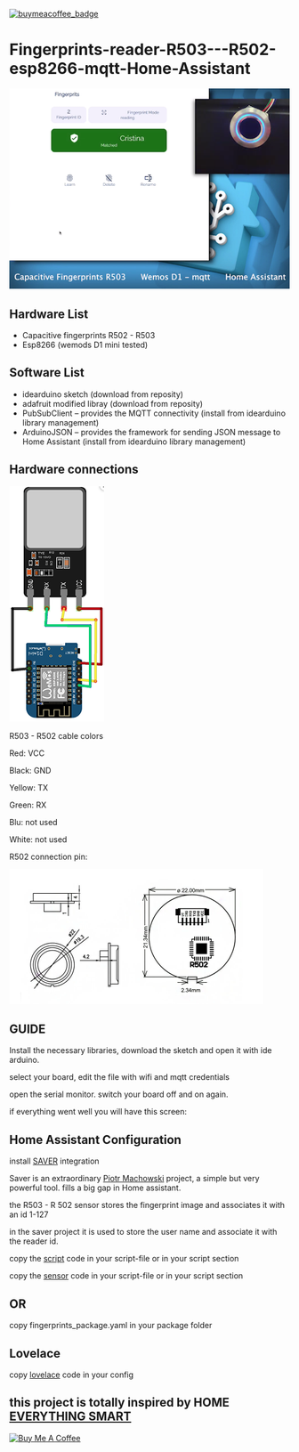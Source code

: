 
[![buymeacoffee_badge](https://img.shields.io/badge/Donate-buymeacoffe-ff813f?style=flat)](https://www.buymeacoffee.com/madmicio)

# Fingerprints-reader-R503---R502-esp8266-mqtt-Home-Assistant


[![Watch the video](image/fingerprints.png)](https://www.youtube.com/watch?v=Ym1g--MMaKM)


## Hardware List

- Capacitive fingerprints R502 - R503
- Esp8266 (wemods D1 mini tested)

## Software List

- idearduino sketch (download from reposity)
- adafruit modified libray (download from reposity)
- PubSubClient – provides the MQTT connectivity (install from idearduino library management)
- ArduinoJSON – provides the framework for sending JSON message to Home Assistant (install from idearduino library management)

## Hardware connections

![all](image/esp8266-3.png)

R503 - R502 cable colors

Red: VCC

Black: GND

Yellow: TX

Green: RX

Blu: not used

White: not used


R502 connection pin:

![all](image/r502.png)


## GUIDE
Install the necessary libraries,
download the sketch and open it with ide arduino.

select your board, edit the file with wifi and mqtt credentials

open the serial monitor. switch your board off and on again.

if everything went well you will have this screen:



## Home Assistant Configuration

install [SAVER](https://github.com/PiotrMachowski/Home-Assistant-custom-components-Saver) integration

Saver is an extraordinary [Piotr Machowski](https://github.com/PiotrMachowski) project, a simple but very powerful tool.
fills a big gap in Home assistant.

the R503 - R 502 sensor stores the fingerprint image and associates it with an id 1-127

in the saver project it is used to store the user name and associate it with the reader id.


copy the [script](https://github.com/madmicio/Fingerprints-reader-R503---R502-esp8266-mqtt-Home-Assistant/tree/main/home_assistant) code in your script-file or in your script section

copy the [sensor](https://github.com/madmicio/Fingerprints-reader-R503---R502-esp8266-mqtt-Home-Assistant/tree/main/home_assistant) code in your script-file or in your script section

## OR

copy fingerprints_package.yaml in your package folder

## Lovelace

copy [lovelace](https://github.com/madmicio/Fingerprints-reader-R503---R502-esp8266-mqtt-Home-Assistant/tree/main/home_assistant) code in your config
 
 
## this project is totally inspired by HOME [EVERYTHING SMART](https://everythingsmarthome.co.uk/howto/how-to-build-a-wifi-connected-fingerprint-sensor-with-home-assistant/)
 
<a href="https://www.buymeacoffee.com/madmicio" target="_blank"><img src="https://cdn.buymeacoffee.com/buttons/default-orange.png" alt="Buy Me A Coffee" style="height: 51px !important;width: 217px !important;" ></a>

